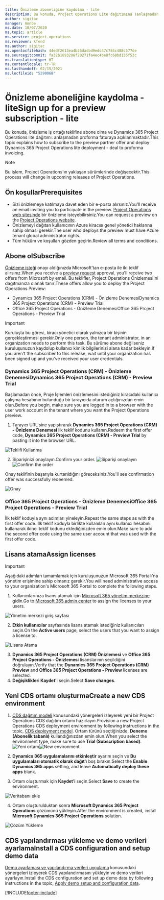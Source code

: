 ```yaml
---
title: Önizleme aboneliğine kaydolma - lite
description: Bu konuda, Project Operations Lite dağıtımına (anlaşmadan proforma faturaya) abone olma ve dağıtma hakkında bilgiler sağlanmaktadır.
author: sigitac
manager: Annbe
ms.date: 10/07/2020
ms.topic: article
ms.service: project-operations
ms.reviewer: kfend
ms.author: sigitac
ms.openlocfilehash: 44edf2613ea4b26dadbd9edc47c784c488c577de
ms.sourcegitcommit: fa32b1893286f20271fa4ec4be8fc68bd135f53c
ms.translationtype: HT
ms.contentlocale: tr-TR
ms.lasthandoff: 02/15/2021
ms.locfileid: "5290068"
---
```

# <a name="sign-up-for-a-preview-subscription---lite"></a><span data-ttu-id="0e20c-103">Önizleme aboneliğine kaydolma - lite</span><span class="sxs-lookup"><span data-stu-id="0e20c-103">Sign up for a preview subscription - lite</span></span> 

<span data-ttu-id="0e20c-104">Bu konuda, önizleme iş ortağı teklifine abone olma ve Dynamics 365 Project Operations lite dağıtımı: anlaşmadan proforma faturaya açıklanmaktadır.</span><span class="sxs-lookup"><span data-stu-id="0e20c-104">This topic explains how to subscribe to the preview partner offer and deploy Dynamics 365 Project Operations lite deployment - deal to proforma invoicing.</span></span>

> [!NOTE]
> <span data-ttu-id="0e20c-105">Bu işlem, Project Operations'ın yaklaşan sürümlerinde değişecektir.</span><span class="sxs-lookup"><span data-stu-id="0e20c-105">This process will change in upcoming releases of Project Operations.</span></span>

## <a name="prerequisites"></a><span data-ttu-id="0e20c-106">Ön koşullar</span><span class="sxs-lookup"><span data-stu-id="0e20c-106">Prerequisites</span></span>

- <span data-ttu-id="0e20c-107">Sizi önizlemeye katılmaya davet eden bir e-posta alırsınız.</span><span class="sxs-lookup"><span data-stu-id="0e20c-107">You'll receive an email inviting you to participate in the preview.</span></span> <span data-ttu-id="0e20c-108">[Project Operations web sitesinde](https://dynamics.microsoft.com/en-us/project-operations/overview/) bir önizleme isteyebilirsiniz.</span><span class="sxs-lookup"><span data-stu-id="0e20c-108">You can request a preview on the [Project Operations website](https://dynamics.microsoft.com/en-us/project-operations/overview/).</span></span>
- <span data-ttu-id="0e20c-109">Önizlemeyi dağıtan kullanıcının Azure kiracısı genel yönetici haklarına sahip olması gerekir.</span><span class="sxs-lookup"><span data-stu-id="0e20c-109">The user who deploys the preview must have Azure tenant global administrator rights.</span></span>
- <span data-ttu-id="0e20c-110">Tüm hüküm ve koşulları gözden geçirin.</span><span class="sxs-lookup"><span data-stu-id="0e20c-110">Review all terms and conditions.</span></span>

## <a name="subscribe"></a><span data-ttu-id="0e20c-111">Abone ol</span><span class="sxs-lookup"><span data-stu-id="0e20c-111">Subscribe</span></span>

<span data-ttu-id="0e20c-112">[Önizleme isteği](https://forms.office.com/FormsPro/Pages/ResponsePage.aspx?id=v4j5cvGGr0GRqy180BHbR56j8lZs0FdAvwT75_WNFyxUMkRDV1NYQU5TNjE2VjhKOVBUNVg2R0s1NC4u) onayı aldığınızda Microsoft'tan e-posta ile iki teklif alırsınız.</span><span class="sxs-lookup"><span data-stu-id="0e20c-112">When you receive a [preview request](https://forms.office.com/FormsPro/Pages/ResponsePage.aspx?id=v4j5cvGGr0GRqy180BHbR56j8lZs0FdAvwT75_WNFyxUMkRDV1NYQU5TNjE2VjhKOVBUNVg2R0s1NC4u) approval, you'll receive two offers from Microsoft by email.</span></span> <span data-ttu-id="0e20c-113">Bu teklifler, Project Operations Önizlemesi'ni dağıtmanıza olanak tanır:</span><span class="sxs-lookup"><span data-stu-id="0e20c-113">These offers allow you to deploy the Project Operations Preview:</span></span>

- <span data-ttu-id="0e20c-114">Dynamics 365 Project Operations (CRM) - Önizleme Denemesi</span><span class="sxs-lookup"><span data-stu-id="0e20c-114">Dynamics 365 Project Operations (CRM) - Preview Trial</span></span>
- <span data-ttu-id="0e20c-115">Office 365 Project Operations - Önizleme Denemesi</span><span class="sxs-lookup"><span data-stu-id="0e20c-115">Office 365 Project Operations - Preview Trial</span></span>

> [!IMPORTANT]
> <span data-ttu-id="0e20c-116">Kuruluşta bu görevi, kiracı yönetici olarak yalnızca bir kişinin gerçekleştirmesi gerekir.</span><span class="sxs-lookup"><span data-stu-id="0e20c-116">Only one person, the tenant administrator, in an organization needs to perform this task.</span></span> <span data-ttu-id="0e20c-117">Bu sürüme abone değilseniz kuruluşunuzun kaydolup kullanıcı kimlik bilgilerinizi alana kadar bekleyin.</span><span class="sxs-lookup"><span data-stu-id="0e20c-117">If you aren't the subscriber to this release, wait until your organization has been signed up and you've received your user credentials.</span></span>

### <a name="dynamics-365-project-operations-crm---preview-trial"></a><span data-ttu-id="0e20c-118">Dynamics 365 Project Operations (CRM) - Önizleme Denemesi</span><span class="sxs-lookup"><span data-stu-id="0e20c-118">Dynamics 365 Project Operations (CRM) - Preview Trial</span></span> 

<span data-ttu-id="0e20c-119">Başlamadan önce, Proje İşlemleri önizlemesini istediğiniz kiracıdaki kullanıcı çalışma hesabının bulunduğu bir tarayıcıda oturum açtığınızdan emin olun.</span><span class="sxs-lookup"><span data-stu-id="0e20c-119">Before you begin, make sure you are logged in to a browser with the user work account in the tenant where you want the Project Operations preview.</span></span>

1. <span data-ttu-id="0e20c-120">Tarayıcı URL'sine yapıştırarak **Dynamics 365 Project Operations (CRM) - Önizleme Denemesi** ilk teklif kodunu kullanın.</span><span class="sxs-lookup"><span data-stu-id="0e20c-120">Redeem the first offer code, **Dynamics 365 Project Operations (CRM) - Preview Trial** by pasting it into the browser URL.</span></span>

![Teklifi Kullanma](./media/16RedeemFirstOfferNew.png)

2. <span data-ttu-id="0e20c-122">Siparişinizi onaylayın.</span><span class="sxs-lookup"><span data-stu-id="0e20c-122">Confirm your order.</span></span>
<span data-ttu-id="0e20c-123">![Siparişi onaylayın](./media/17ConfirmOrderNew.png)</span><span class="sxs-lookup"><span data-stu-id="0e20c-123">![Confirm the order](./media/17ConfirmOrderNew.png)</span></span>

<span data-ttu-id="0e20c-124">Onay teklifinin başarıyla kurtarıldığını göreceksiniz.</span><span class="sxs-lookup"><span data-stu-id="0e20c-124">You'll see confirmation offer was successfully redeemed.</span></span>

![Onay](./media/18OrderConfirmationNew.png)

### <a name="office-365-project-operations---preview-trial"></a><span data-ttu-id="0e20c-126">Office 365 Project Operations - Önizleme Denemesi</span><span class="sxs-lookup"><span data-stu-id="0e20c-126">Office 365 Project Operations - Preview Trial</span></span>

<span data-ttu-id="0e20c-127">İlk teklif koduyla aynı adımları yineleyin.</span><span class="sxs-lookup"><span data-stu-id="0e20c-127">Repeat the same steps as with the first offer code.</span></span> <span data-ttu-id="0e20c-128">İlk teklif koduyla birlikte kullanılan aynı kullanıcı hesabını kullanarak ikinci teklif kodunu eklediğinizden emin olun.</span><span class="sxs-lookup"><span data-stu-id="0e20c-128">Make sure to add the second offer code using the same user account that was used with the first offer code.</span></span>

## <a name="assign-licenses"></a><span data-ttu-id="0e20c-129">Lisans atama</span><span class="sxs-lookup"><span data-stu-id="0e20c-129">Assign licenses</span></span>

> [!IMPORTANT]
> <span data-ttu-id="0e20c-130">Aşağıdaki adımları tamamlamak için kuruluşunuzun Microsoft 365 Portalı'na yönetim erişimine sahip olmanız gerekir.</span><span class="sxs-lookup"><span data-stu-id="0e20c-130">You will need administrative access to your organization's Microsoft 365 Portal to complete the following steps.</span></span>


1. <span data-ttu-id="0e20c-131">Kullanıcılarınıza lisans atamak için [Microsoft 365 yönetim merkezine](https://portal.office.com/) gidin.</span><span class="sxs-lookup"><span data-stu-id="0e20c-131">Go to [Microsoft 365 admin center](https://portal.office.com/) to assign the licenses to your users.</span></span>

![Yönetim merkezi giriş sayfası](./media/14AdminPortal.png)

2. <span data-ttu-id="0e20c-133">**Etkin kullanıcılar** sayfasında lisans atamak istediğiniz kullanıcıları seçin.</span><span class="sxs-lookup"><span data-stu-id="0e20c-133">On the **Active users** page, select the users that you want to assign a license to.</span></span>

![Lisans Atama](./media/15AssignLicenses.png)

3. <span data-ttu-id="0e20c-135">**Dynamics 365 Project Operations (CRM) Önizlemesi** ve **Office 365 Project Operations - Önizlemesi** lisanslarının seçildiğini doğrulayın.</span><span class="sxs-lookup"><span data-stu-id="0e20c-135">Verify that the **Dynamics 365 Project Operations (CRM) Preview** and **Office 365 Project Operations - Preview** licenses are selected.</span></span> 
4. <span data-ttu-id="0e20c-136">**Değişiklikleri Kaydet**'i seçin.</span><span class="sxs-lookup"><span data-stu-id="0e20c-136">Select **Save changes**.</span></span>

## <a name="create-a-new-cds-environment"></a><span data-ttu-id="0e20c-137">Yeni CDS ortamı oluşturma</span><span class="sxs-lookup"><span data-stu-id="0e20c-137">Create a new CDS environment</span></span>

1. <span data-ttu-id="0e20c-138">[CDS dağıtım modeli](lite-deployment.md) konusundaki yönergeleri izleyerek yeni bir Project Operations CDS dağıtım ortamı hazırlayın.</span><span class="sxs-lookup"><span data-stu-id="0e20c-138">Provision a new Project Operations CDS deployment environment by following instructions in the topic, [CDS deployment model](lite-deployment.md).</span></span> <span data-ttu-id="0e20c-139">Ortam türünü seçtiğinizde, **Deneme (Abonelik tabanlı)** kullandığınızdan emin olun.</span><span class="sxs-lookup"><span data-stu-id="0e20c-139">When you select the environment type, make sure to use **Trial (Subscription based)**.</span></span>
<span data-ttu-id="0e20c-140">![Yeni ortam](./media/19CreateEnvironment.png)</span><span class="sxs-lookup"><span data-stu-id="0e20c-140">![New environment](./media/19CreateEnvironment.png)</span></span>

2. <span data-ttu-id="0e20c-141">**Dynamics 365 uygulamalarını etkinleştir** ayarını seçin ve **Bu uygulamaları otomatik olarak dağıt**'ı boş bırakın.</span><span class="sxs-lookup"><span data-stu-id="0e20c-141">Select the **Enable Dynamics 365 apps** setting, and leave **Automatically deploy these apps** blank.</span></span>  
3. <span data-ttu-id="0e20c-142">Ortam oluşturmak için **Kaydet**'i seçin.</span><span class="sxs-lookup"><span data-stu-id="0e20c-142">Select **Save** to create the environment.</span></span>

![Veritabanı ekle](./media/20CreateEnvironment1.png)

4. <span data-ttu-id="0e20c-144">Ortam oluşturulduktan sonra **Microsoft Dynamics 365 Project Operations** çözümünü yükleyin.</span><span class="sxs-lookup"><span data-stu-id="0e20c-144">After the environment is created, install **Microsoft Dynamics 365 Project Operations** solution.</span></span> 

![Çözüm Yükleme](./media/21InstallSolution.png)

## <a name="install-a-cds-configuration-and-setup-demo-data"></a><span data-ttu-id="0e20c-146">CDS yapılandırması yükleme ve demo verileri ayarlama</span><span class="sxs-lookup"><span data-stu-id="0e20c-146">Install a CDS configuration and setup demo data</span></span>

<span data-ttu-id="0e20c-147">[Demo ayarlaması ve yapılandırma verileri uygulama](lite-apply-demo-setup-config-data.md) konusundaki yönergeleri izleyerek CDS yapılandırmasını yükleyin ve demo verileri ayarlayın.</span><span class="sxs-lookup"><span data-stu-id="0e20c-147">Install the CDS configuration and set up demo data by following instructions in the topic, [Apply demo setup and configuration data](lite-apply-demo-setup-config-data.md).</span></span>


[!INCLUDE[footer-include](../includes/footer-banner.md)]